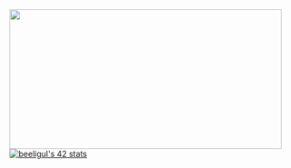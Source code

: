  <img src="https://media.giphy.com/media/bqSkJ4IwNcoZG/giphy.gif" width="480" height="246" />
<a href="https://github.com/JaeSeoKim/badge42"><img src="https://badge42.vercel.app/api/v2/cldtdzadh00110fl54xslmkzl/stats?cursusId=21&coalitionId=227" alt="beeligul's 42 stats" /></a>
